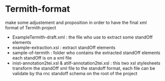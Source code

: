 # Termith-format
make some adjustement and proposition in order to have the final xml format of Termith project

- ExampleTermith-draft.xml : the file who use to extract some standOff elements
- example-extraction.xsl : extract standOff elements
- sample-of-termith : folder who contains the extracted standOff elements each standOff is on a xml file
- inist-annotation2tei.xsl & atilf-annotation2tei.xsl : this two xsl stylesheets transform the standOff xml file to the standoff format, each file can be validate by tha rnc standoff schema on the root of the project  
